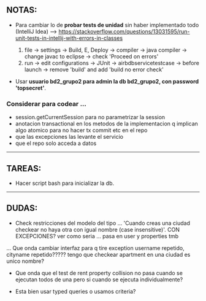 ## NOTAS:

* Para cambiar lo de **probar tests de unidad** sin haber implementado todo (IntelliJ Idea)
	--> https://stackoverflow.com/questions/13031595/run-unit-tests-in-intellij-with-errors-in-classes 
	1. file -> settings -> Build, E, Deploy -> compiler -> java compiler -> change javac to eclipse -> check 'Proceed on errors'
	2. run -> edit configurations -> JUnit -> airbdbservicetestcase -> before launch -> remove 'build' and add 'build no error check'	

* Usar __usuario bd2_grupo2 para admin la db bd2_grupo2, con password 'topsecret'__.

### Considerar para codear ...
* session.getCurrentSession para no parametrizar la session
* anotacion transactional en los metodos de la implementacion q implican algo atomico para no hacer tx commit etc en el repo
* que las excepciones las levante el servicio
* que el repo solo acceda a datos

---

## TAREAS:

* Hacer script bash para inicializar la db.

---

## DUDAS:

* Check restricciones del modelo del tipo ... 'Cuando creas una ciudad checkear no haya otra con igual nombre (case insensitive)'. CON EXCEPCIONES? ver como seria ... pasa en user y properties tmb

... Que onda cambiar interfaz para q tire exception username repetido, cityname repetido????? tengo que checkear apartment en una ciudad es unico nombre?

* Que onda que el test de rent property collision no pasa cuando se ejecutan todos de una pero si cuando se ejecuta individualmente?

* Esta bien usar typed queries o usamos criteria?




